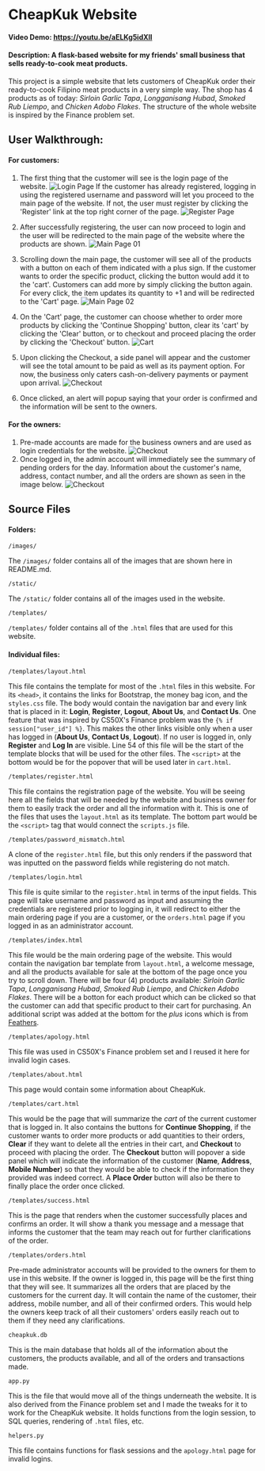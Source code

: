# CheapKuk Website
#### Video Demo: https://youtu.be/aELKg5idXlI
#### Description: A flask-based website for my friends' small business that sells ready-to-cook meat products.

This project is a simple website that lets customers of CheapKuk order their ready-to-cook Filipino meat products in a very simple way. The shop has 4 products as of today: *Sirloin Garlic Tapa*, *Longganisang Hubad*, *Smoked Rub Liempo*, and *Chicken Adobo Flakes*. The structure of the whole website is inspired by the Finance problem set.

## User Walkthrough:
#### For customers:

1. The first thing that the customer will see is the login page of the website. ![Login Page](images/image00.jpg)
If the customer has already registered, logging in using the registered username and password will let you proceed to the main page of the website. If not, the user must register by clicking the 'Register' link at the top right corner of the page.
![Register Page](images/image01.jpg)

2. After successfully registering, the user can now proceed to login and the user will be redirected to the main page of the website where the products are shown.
![Main Page 01](images/image02.jpg)

3. Scrolling down the main page, the customer will see all of the products with a button on each of them indicated with a plus sign. If the customer wants to order the specific product, clicking the button would add it to the 'cart'. Customers can add more by simply clicking the button again. For every click, the item updates its quantity to +1 and will be redirected to the 'Cart' page.
![Main Page 02](images/image03.jpg)

4. On the 'Cart' page, the customer can choose whether to order more products by clicking the 'Continue Shopping' button, clear its 'cart' by clicking the 'Clear' button, or to checkout and proceed placing the order by clicking the 'Checkout' button.
![Cart](images/image04.jpg)
5. Upon clicking the Checkout, a side panel will appear and the customer will see the total amount to be paid as well as its payment option. For now, the business only caters cash-on-delivery payments or payment upon arrival.
![Checkout](images/image05.jpg)
6. Once clicked, an alert will popup saying that your order is confirmed and the information will be sent to the owners.


#### For the owners:
1. Pre-made accounts are made for the business owners and are used as login credentials for the website.
![Checkout](images/image06.jpg)
2. Once logged in, the admin account will immediately see the summary of pending orders for the day. Information about the customer's name, address, contact number, and all the orders are shown as seen in the image below.
![Checkout](images/image07.jpg)

## Source Files
#### Folders:
```
/images/
```
The `/images/` folder contains all of the images that are shown here in README.md.
```
/static/
```
The `/static/` folder contains all of the images used in the website.
```
/templates/
```
`/templates/` folder contains all of the `.html` files that are used for this website.

#### Individual files:
```
/templates/layout.html
```
This file contains the template for most of the `.html` files in this website. For its `<head>`, it contains the links for Bootstrap, the money bag icon, and the `styles.css` file. The body would contain the navigation bar and every link that is placed in it: **Login**, **Register**, **Logout**, **About Us**, and **Contact Us**.
One feature that was inspired by CS50X's Finance problem was the `{% if session["user_id"] %}`. This makes the other links visible only when a user has logged in (**About Us**, **Contact Us**, **Logout**). If no user is logged in, only **Register** and **Log In** are visible.
Line 54 of this file will be the start of the template blocks that will be used for the other files. The `<script>` at the bottom would be for the popover that will be used later in `cart.html`.
```
/templates/register.html
```
This file contains the registration page of the website. You will be seeing here all the fields that will be needed by the website and business owner for them to easily track the order and all the information with it. This is one of the files that uses the `layout.html` as its template. The bottom part would be the `<script>` tag that would connect the `scripts.js` file.
```
/templates/password_mismatch.html
```
A clone of the `register.html` file, but this only renders if the password that was inputted on the password fields while registering do not match.
```
/templates/login.html
```
This file is quite similar to the `register.html` in terms of the input fields. This page will take username and password as input and assuming the credentials are registered prior to logging in, it will redirect to either the main ordering page if you are a customer, or the `orders.html` page if you logged in as an administrator account.
```
/templates/index.html
```
This file would be the main ordering page of the website. This would contain the navigation bar template from `layout.html`, a welcome message, and all the products available for sale at the bottom of the page once you try to scroll down. There will be four (4) products available: *Sirloin Garlic Tapa*, *Longganisang Hubad*, *Smoked Rub Liempo*, and *Chicken Adobo Flakes*. There will be a botton for each product which can be clicked so that the customer can add that specific product to their cart for purchasing. An additional script was added at the bottom for the *plus* icons which is from [Feathers](https://feathericons.com/).
```
/templates/apology.html
```
This file was used in CS50X's Finance problem set and I reused it here for invalid login cases.
```
/templates/about.html
```
This page would contain some information about CheapKuk.
```
/templates/cart.html
```
This would be the page that will summarize the *cart* of the current customer that is logged in. It also contains the buttons for **Continue Shopping**, if the customer wants to order more products or add quantities to their orders, **Clear** if they want to delete all the entries in their cart, and **Checkout** to proceed with placing the order. The **Checkout** button will popover a side panel which will indicate the information of the customer (**Name**, **Address**, **Mobile Number**) so that they would be able to check if the information they provided was indeed correct. A **Place Order** button will also be there to finally place the order once clicked.
```
/templates/success.html
```
This is the page that renders when the customer successfully places and confirms an order. It will show a thank you message and a message that informs the customer that the team may reach out for further clarifications of the order.
```
/templates/orders.html
```
Pre-made administrator accounts will be provided to the owners for them to use in this website. If the owner is logged in, this page will be the first thing that they will see. It summarizes all the orders that are placed by the customers for the current day. It will contain the name of the customer, their address, mobile number, and all of their confirmed orders. This would help the owners keep track of all their customers' orders easily reach out to them if they need any clarifications.
```
cheapkuk.db
```
This is the main database that holds all of the information about the customers, the products available, and all of the orders and transactions made.
```
app.py
```
This is the file that would move all of the things underneath the website. It is also derived from the Finance problem set and I made the tweaks for it to work for the CheapKuk website. It holds functions from the login session, to SQL queries, rendering of `.html` files, etc.
```
helpers.py
```
This file contains functions for flask sessions and the `apology.html` page for invalid logins.
